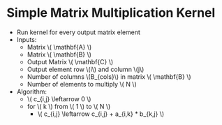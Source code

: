 Simple Matrix Multiplication Kernel
===================================

- Run kernel for every output matrix element
- Inputs:
    - Matrix \\( \mathbf{A} \\)
    - Matrix \\( \mathbf{B} \\)
    - Output Matrix \\( \mathbf{C} \\)
    - Output element row \\(i\\) and column \\(j\\)
    - Number of columns \\(B_{cols}\\) in matrix \\( \mathbf{B} \\)
    - Number of elements to multiply \\( N \\)
- Algorithm:
    - \\( c_{i,j} \leftarrow 0 \\)
    - for \\( k \\) from \\( 1 \\) to \\( N \\)
        - \\( c_{i,j} \leftarrow c_{i,j} + a_{i,k} * b_{k,j} \\)

<div>
    <script type="text/javascript">
        MathJax.Hub.Queue(["Typeset", MathJax.Hub]);
    </script>
</div>

